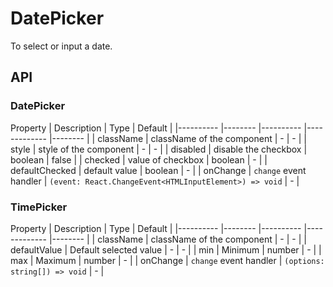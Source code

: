 # DatePicker

To select or input a date.

<Demos />

## API
### DatePicker
Property    | Description    | Type      | Default   |
|---------- |-------- |---------- |-------------  |-------- |
| className | className of the component | - | - |
| style | style of the component | - | - |
| disabled  | disable the checkbox   | boolean | false   |
| checked  | value of checkbox | boolean  |  -  |
| defaultChecked  | default value | boolean  |  -  |
| onChange | `change` event handler | `(event: React.ChangeEvent<HTMLInputElement>) => void` | - |

### TimePicker
Property    | Description    | Type      | Default   |
|---------- |-------- |---------- |-------------  |-------- |
| className | className of the component | - | - |
| defaultValue | Default selected value  | -   | - |
| min       | Minimum   | number  | -  |
| max       | Maximum   | number  | -  |
| onChange  | `change` event handler | `(options: string[]) => void` | - |

